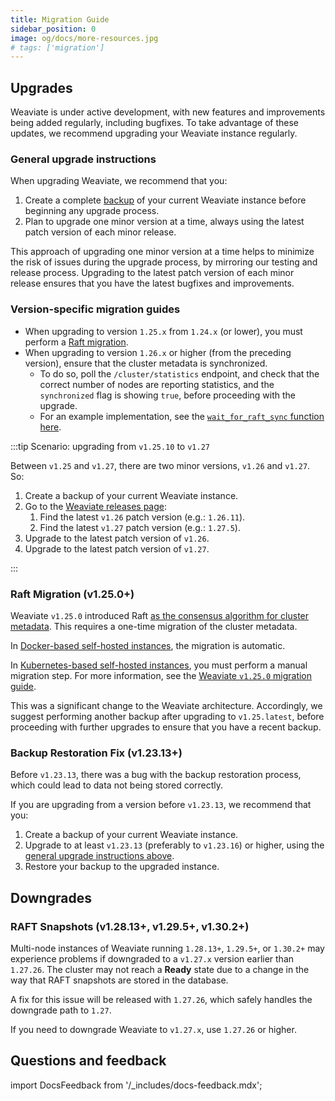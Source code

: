 ```yaml
---
title: Migration Guide
sidebar_position: 0
image: og/docs/more-resources.jpg
# tags: ['migration']
---
```


## Upgrades

Weaviate is under active development, with new features and improvements being added regularly, including bugfixes. To take advantage of these updates, we recommend upgrading your Weaviate instance regularly.

### General upgrade instructions

When upgrading Weaviate, we recommend that you:

1. Create a complete [backup](/docs/deploy/config-guides/backups.md) of your current Weaviate instance before beginning any upgrade process.
1. Plan to upgrade one minor version at a time, always using the latest patch version of each minor release.

This approach of upgrading one minor version at a time helps to minimize the risk of issues during the upgrade process, by mirroring our testing and release process. Upgrading to the latest patch version of each minor release ensures that you have the latest bugfixes and improvements.

### Version-specific migration guides

- When upgrading to version `1.25.x` from `1.24.x` (or lower), you must perform a [Raft migration](#raft-migration-v1250).
- When upgrading to version `1.26.x` or higher (from the preceding version), ensure that the cluster metadata is synchronized.
    - To do so, poll the `/cluster/statistics` endpoint, and check that the correct number of nodes are reporting statistics, and the `synchronized` flag is showing `true`, before proceeding with the upgrade.
    - For an example implementation, see the [`wait_for_raft_sync` function here](https://github.com/weaviate/weaviate-local-k8s/blob/main/utilities/helpers.sh).

:::tip Scenario: upgrading from `v1.25.10` to `v1.27`

Between `v1.25` and `v1.27`, there are two minor versions, `v1.26` and `v1.27`. So:
<br/>

1. Create a backup of your current Weaviate instance.
1. Go to the [Weaviate releases page](https://github.com/weaviate/weaviate/tags):
    1. Find the latest `v1.26` patch version (e.g.: `1.26.11`).
    1. Find the latest `v1.27` patch version (e.g.: `1.27.5`).
1. Upgrade to the latest patch version of `v1.26`.
1. Upgrade to the latest patch version of `v1.27`.

:::

### Raft Migration (v1.25.0+)

Weaviate `v1.25.0` introduced Raft [as the consensus algorithm for cluster metadata](/docs/weaviate/concepts/replication-architecture/cluster-architecture#metadata-replication-raft). This requires a one-time migration of the cluster metadata.

In [Docker-based self-hosted instances](/docs/deploy/installation-guides/docker-installation.md), the migration is automatic.

In [Kubernetes-based self-hosted instances](/docs/deploy/installation-guides/k8s-installation.md), you must perform a manual migration step. For more information, see the [Weaviate `v1.25.0` migration guide](./weaviate-1-25.md).

This was a significant change to the Weaviate architecture. Accordingly, we suggest performing another backup after upgrading to `v1.25.latest`, before proceeding with further upgrades to ensure that you have a recent backup.

### Backup Restoration Fix (v1.23.13+)

Before `v1.23.13`, there was a bug with the backup restoration process, which could lead to data not being stored correctly.

If you are upgrading from a version before `v1.23.13`, we recommend that you:

1. Create a backup of your current Weaviate instance.
2. Upgrade to at least `v1.23.13` (preferably to `v1.23.16`) or higher, using the [general upgrade instructions above](#general-upgrade-instructions).
3. Restore your backup to the upgraded instance.

## Downgrades

### RAFT Snapshots (v1.28.13+, v1.29.5+, v1.30.2+)

Multi-node instances of Weaviate running `1.28.13+`, `1.29.5+`, or `1.30.2+` may experience problems if downgraded to a `v1.27.x` version earlier than `1.27.26`. The cluster may not reach a **Ready** state due to a change in the way that RAFT snapshots are stored in the database.

A fix for this issue will be released with `1.27.26`, which safely handles the downgrade path to `1.27`.

If you need to downgrade Weaviate to `v1.27.x`, use `1.27.26` or higher.

## Questions and feedback

import DocsFeedback from '/_includes/docs-feedback.mdx';

<DocsFeedback/>
